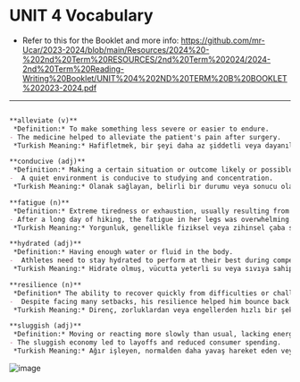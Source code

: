 

# UNIT 4 Vocabulary

- Refer to this for the Booklet and more info:
 https://github.com/mr-Ucar/2023-2024/blob/main/Resources/2024%20-%202nd%20Term%20RESOURCES/2nd%20Term%202024/2024-2nd%20Term%20Reading-Writing%20Booklet/UNIT%204%202ND%20TERM%20B%20BOOKLET%202023-2024.pdf

--- 



```markdown

**alleviate (v)**  
 *Definition:* To make something less severe or easier to endure.  
- The medicine helped to alleviate the patient's pain after surgery.  
 *Turkish Meaning:* Hafifletmek, bir şeyi daha az şiddetli veya dayanılabilir hale getirmek.

**conducive (adj)**  
 *Definition:* Making a certain situation or outcome likely or possible.  
-  A quiet environment is conducive to studying and concentration.  
 *Turkish Meaning:* Olanak sağlayan, belirli bir durumu veya sonucu olası veya mümkün kılan.

**fatigue (n)**  
 *Definition:* Extreme tiredness or exhaustion, usually resulting from physical or mental exertion.  
- After a long day of hiking, the fatigue in her legs was overwhelming.  
 *Turkish Meaning:* Yorgunluk, genellikle fiziksel veya zihinsel çaba sonucu ortaya çıkan aşırı yorgunluk veya bitkinlik.

**hydrated (adj)**  
 *Definition:* Having enough water or fluid in the body.  
-  Athletes need to stay hydrated to perform at their best during competitions.  
 *Turkish Meaning:* Hidrate olmuş, vücutta yeterli su veya sıvıya sahip olma durumu.

**resilience (n)**  
 *Definition* The ability to recover quickly from difficulties or challenges.  
-  Despite facing many setbacks, his resilience helped him bounce back stronger than ever.  
 *Turkish Meaning:* Direnç, zorluklardan veya engellerden hızlı bir şekilde toparlanma yeteneği.

**sluggish (adj)**  
 *Definition:* Moving or reacting more slowly than usual, lacking energy or alertness.  
- The sluggish economy led to layoffs and reduced consumer spending.  
 *Turkish Meaning:* Ağır işleyen, normalden daha yavaş hareket eden veya tepki veren, enerji veya uyanıklık eksikliği gösteren.
```

![image](https://github.com/mr-Ucar/2023-2024/assets/116120748/55a4d96d-d523-4e62-9804-bad509906681)
